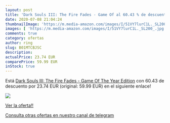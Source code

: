 ```yaml
---
layout: post
title: 'Dark Souls III: The Fire Fades - Game Of al 60.43 % de descuento'
date: 2020-07-08 21:04:24
thumbnailImage: 'https://m.media-amazon.com/images/I/51VY7lurC1L._SL200_.jpg'
images: [ 'https://m.media-amazon.com/images/I/51VY7lurC1L._SL200_.jpg' ]
comments: true
category: ofertas
author: ring
slug: B01MTCBJSC
description:
actualPrice: 23.74 EUR
comparePrice: 59.99 EUR
inStock: true
---
```


Está [Dark Souls III: The Fire Fades - Game Of The Year Edition](https://www.amazon.com/dp/B01MTCBJSC/?tag=redken08-20) con 60.43 de descuento por 23.74 EUR (original: 59.99 EUR) en el siguiente enlace!

[![](https://m.media-amazon.com/images/I/51VY7lurC1L._SL200_.jpg)](https://www.amazon.com/dp/B01MTCBJSC/?tag=redken08-20)

[Ver la oferta!!](https://www.amazon.com/dp/B01MTCBJSC/?tag=redken08-20)

[Consulta otras ofertas en nuestro canal de telegram](https://t.me/s/ofertas25)

